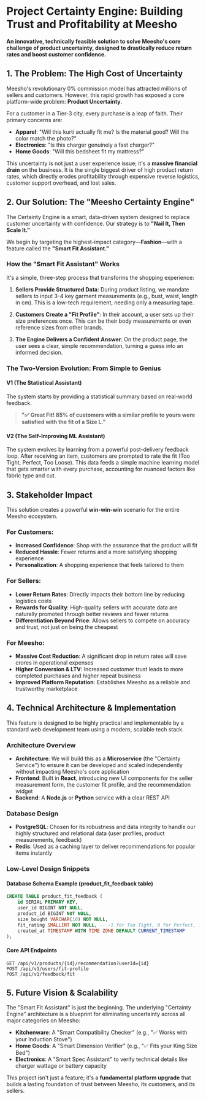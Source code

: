 # Project Certainty Engine: Building Trust and Profitability at Meesho

**An innovative, technically feasible solution to solve Meesho's core challenge of product uncertainty, designed to drastically reduce return rates and boost customer confidence.**

## 1. The Problem: The High Cost of Uncertainty

Meesho's revolutionary 0% commission model has attracted millions of sellers and customers. However, this rapid growth has exposed a core platform-wide problem: **Product Uncertainty**.

For a customer in a Tier-3 city, every purchase is a leap of faith. Their primary concerns are:

- **Apparel**: "Will this kurti actually fit me? Is the material good? Will the color match the photo?"
- **Electronics**: "Is this charger genuinely a fast charger?"
- **Home Goods**: "Will this bedsheet fit my mattress?"

This uncertainty is not just a user experience issue; it's a **massive financial drain** on the business. It is the single biggest driver of high product return rates, which directly erodes profitability through expensive reverse logistics, customer support overhead, and lost sales.

## 2. Our Solution: The "Meesho Certainty Engine"

The Certainty Engine is a smart, data-driven system designed to replace customer uncertainty with confidence. Our strategy is to **"Nail It, Then Scale It."**

We begin by targeting the highest-impact category—**Fashion**—with a feature called the **"Smart Fit Assistant."**

### How the "Smart Fit Assistant" Works

It's a simple, three-step process that transforms the shopping experience:

1. **Sellers Provide Structured Data**: During product listing, we mandate sellers to input 3-4 key garment measurements (e.g., bust, waist, length in cm). This is a low-tech requirement, needing only a measuring tape.

2. **Customers Create a "Fit Profile"**: In their account, a user sets up their size preferences once. This can be their body measurements or even reference sizes from other brands.

3. **The Engine Delivers a Confident Answer**: On the product page, the user sees a clear, simple recommendation, turning a guess into an informed decision.

### The Two-Version Evolution: From Simple to Genius

#### V1 (The Statistical Assistant)
The system starts by providing a statistical summary based on real-world feedback.

> **"✅ Great Fit! 85% of customers with a similar profile to yours were satisfied with the fit of a Size L."**

#### V2 (The Self-Improving ML Assistant)
The system evolves by learning from a powerful post-delivery feedback loop. After receiving an item, customers are prompted to rate the fit (Too Tight, Perfect, Too Loose). This data feeds a simple machine learning model that gets smarter with every purchase, accounting for nuanced factors like fabric type and cut.

## 3. Stakeholder Impact

This solution creates a powerful **win-win-win** scenario for the entire Meesho ecosystem.

### For Customers:
- **Increased Confidence**: Shop with the assurance that the product will fit
- **Reduced Hassle**: Fewer returns and a more satisfying shopping experience
- **Personalization**: A shopping experience that feels tailored to them

### For Sellers:
- **Lower Return Rates**: Directly impacts their bottom line by reducing logistics costs
- **Rewards for Quality**: High-quality sellers with accurate data are naturally promoted through better reviews and fewer returns
- **Differentiation Beyond Price**: Allows sellers to compete on accuracy and trust, not just on being the cheapest

### For Meesho:
- **Massive Cost Reduction**: A significant drop in return rates will save crores in operational expenses
- **Higher Conversion & LTV**: Increased customer trust leads to more completed purchases and higher repeat business
- **Improved Platform Reputation**: Establishes Meesho as a reliable and trustworthy marketplace

## 4. Technical Architecture & Implementation

This feature is designed to be highly practical and implementable by a standard web development team using a modern, scalable tech stack.

### Architecture Overview
- **Architecture**: We will build this as a **Microservice** (the "Certainty Service") to ensure it can be developed and scaled independently without impacting Meesho's core application
- **Frontend**: Built in **React**, introducing new UI components for the seller measurement form, the customer fit profile, and the recommendation widget
- **Backend**: A **Node.js** or **Python** service with a clear REST API

### Database Design
- **PostgreSQL**: Chosen for its robustness and data integrity to handle our highly structured and relational data (user profiles, product measurements, feedback)
- **Redis**: Used as a caching layer to deliver recommendations for popular items instantly

### Low-Level Design Snippets

#### Database Schema Example (product_fit_feedback table)

```sql
CREATE TABLE product_fit_feedback (
    id SERIAL PRIMARY KEY,
    user_id BIGINT NOT NULL,
    product_id BIGINT NOT NULL,
    size_bought VARCHAR(10) NOT NULL,
    fit_rating SMALLINT NOT NULL, -- -1 for Too Tight, 0 for Perfect, 1 for Too Loose
    created_at TIMESTAMP WITH TIME ZONE DEFAULT CURRENT_TIMESTAMP
);
```

#### Core API Endpoints

```
GET /api/v1/products/{id}/recommendation?userId={id}
POST /api/v1/users/fit-profile
POST /api/v1/feedback/fit
```

## 5. Future Vision & Scalability

The "Smart Fit Assistant" is just the beginning. The underlying "Certainty Engine" architecture is a blueprint for eliminating uncertainty across all major categories on Meesho:

- **Kitchenware**: A "Smart Compatibility Checker" (e.g., "✅ Works with your Induction Stove")
- **Home Goods**: A "Smart Dimension Verifier" (e.g., "✅ Fits your King Size Bed")
- **Electronics**: A "Smart Spec Assistant" to verify technical details like charger wattage or battery capacity

This project isn't just a feature; it's a **fundamental platform upgrade** that builds a lasting foundation of trust between Meesho, its customers, and its sellers.
